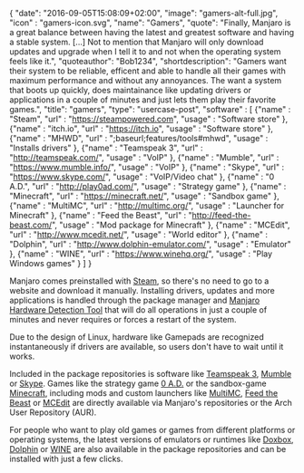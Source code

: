 {
  "date": "2016-09-05T15:08:09+02:00",
  "image": "gamers-alt-full.jpg",
  "icon" : "gamers-icon.svg",
  "name": "Gamers",
  "quote": "Finally, Manjaro is a great balance between having the latest and greatest software and having a stable system. [...] Not to mention that Manjaro will only download updates and upgrade when I tell it to and not when the operating system feels like it.",
  "quoteauthor": "Bob1234",
  "shortdescription": "Gamers want their system to be reliable, efficent and able to handle all their games with maximum performance and without any annoyances. The want a system that boots up quickly, does maintainance like updating drivers or applications in a couple of minutes and just lets them play their favorite games.",
  "title": "gamers",
  "type": "usercase-post",
  "software" : [
  {"name" : "Steam", "url" : "https://steampowered.com", "usage" : "Software store" },
  {"name" : "itch.io", "url" : "https://itch.io", "usage" : "Software store" },
  {"name" : "MHWD", "url" : ";baseurl;features/tools#mhwd", "usage" : "Installs drivers" },
  {"name" : "Teamspeak 3", "url" : "http://teamspeak.com/", "usage" : "VoIP" },
  {"name" : "Mumble", "url" : "https://www.mumble.info/", "usage" : "VoIP" },
  {"name" : "Skype", "url" : "https://www.skype.com/", "usage" : "VoIP/Video chat" },
  {"name" : "0 A.D.", "url" : "http://play0ad.com/", "usage" : "Strategy game" },
  {"name" : "Minecraft", "url" : "https://minecraft.net/", "usage" : "Sandbox game" },
  {"name" : "MultiMC", "url" : "http://multimc.org/", "usage" : "Launcher for Minecraft" },
  {"name" : "Feed the Beast", "url" : "http://feed-the-beast.com/", "usage" : "Mod package for Minecraft" },
  {"name" : "MCEdit", "url" : "http://www.mcedit.net/", "usage" : "World editor" },
  {"name" : "Dolphin", "url" : "http://www.dolphin-emulator.com/", "usage" : "Emulator" },
  {"name" : "WINE", "url" : "https://www.winehq.org/", "usage" : "Play Windows games" }
  ]
}

Manjaro comes preinstalled with [Steam](https://steampowered.com), so there's no need to go to a website and download it manually. Installing drivers, updates and more applications is handled through the package manager and [Manjaro Hardware Detection Tool](https://wiki.manjaro.org/index.php/Manjaro_Hardware_Detection) that will do all operations in just a couple of minutes and never requires or forces a restart of the system.

Due to the design of Linux, hardware like Gamepads are recognized instantaneously if drivers are available, so users don't have to wait until it works.

Included in the package repositories is software like [Teamspeak 3](http://teamspeak.com/), [Mumble](https://www.mumble.info/) or [Skype](https://www.skype.com/). Games like the strategy game [0 A.D.](http://play0ad.com/) or the sandbox-game [Minecraft](https://minecraft.net/), including mods and custom launchers like [MultiMC](http://multimc.org/), [Feed the Beast](http://feed-the-beast.com/) or [MCEdit](http://www.mcedit.net/) are directly available via Manjaro's repositories or the Arch User Repository (AUR).

For people who want to play old games or games from different platforms or operating systems, the latest versions of emulators or runtimes like [Doxbox](https://www.dosbox.com/), [Dolphin](http://www.dolphin-emulator.com/) or [WINE](https://www.winehq.org/) are also available in the package repositories and can be installed with just a few clicks.
